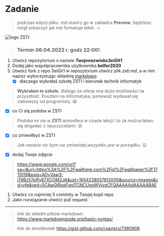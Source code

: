 # Zadanie
> podczas edycji pliku .md otwórz go w zakładce **Preview**, będziesz mógł zobaczyć jak md formatuje tekst.  :relaxed:

 ![logo ZSTI](/logo/logoZSTI_l.jpg)
 
> ### Termin 06.04.2022 r. godz 22:00!

1. Utwórz repozytorium o nazwie ***Twojenazwisko3eiGit1***
1. Dodaj jako wspólpracownika użytkownika **belfer2020**
1. Utwórz fork z repo 3eiGit1 w repozytorium utwórz plik *zsti.md*, a w nim napisz wykorzystując składnię [markdown](https://www.markdownguide.org/basic-syntax/):
   - [x] dlaczego wybrałaś szkołę ZSTI i kierunek technik informatyk
>**Wybrałam te szkołe**, dlatego że oferje ona dużo możliwości na przyszłość. Poszłam na informatyka, ponieważ wydawał się ciekawszy od programisty. :smiley:
   - [x] co Ci się podoba w ZSTI
> *Podoba mi sie w **ZSTI*** atmosfera w czasie lekcji i to że można łatwo się dogadać z nauczycielami. :stuck_out_tongue_winking_eye:
   - [x] co zmieniłbyś w ZSTI
> *Jak narazie nic bym nie zmianiała,wszystko jest w porządku.* :wink:
   - [x] dodaj Twoje zdjęcie
> <https://www.google.com/url?sa=i&url=https%3A%2F%2Fwallhere.com%2Fpl%2Fwallpaper%2F1711019&psig=AOvVaw3-i74Bz57p1fy67XCOM2JA&ust=1654238557812000&source=images&cd=vfe&ved=0CAwQjRxqFwoTCNCUgoWVjvgCFQAAAAAdAAAAABAE>
1. Utwórz co najmniej 3 commity w Twojej kopii repo
1. Jako rozwiązanie utwórz pull request.
***
> link do składni plików markdown: <https://www.markdownguide.org/basic-syntax/>

>link do emotikonek <https://gist.github.com/rxaviers/7360908>
